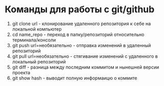 # Команды для работы с git/github

1. git clone url - клонирование удаленного репозитория к себе на локальной компьютер
2. cd name_repo - переход в папку/репозиторий относительно терминала/консоли
3. git push url=необязательно - отправка изменений в удаленный репозиторий
4. git pull url=необязательно - стягивание изменений с удаленного в локальный репозиторий
5. git diff - разница между последним коммитом и нынешней версии проекта
6. git show hash - выводит полную информаицю о коммите 